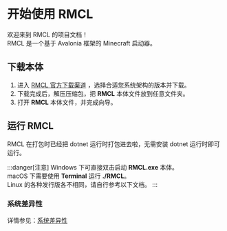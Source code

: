 ﻿# 开始使用 RMCL

欢迎来到 RMCL 的项目文档！  
RMCL 是一个基于 Avalonia 框架的 Minecraft 启动器。  

## 下载本体

1. 进入 [RMCL 官方下载渠道](/docs/下载/RMCL) ，选择合适您系统架构的版本并下载。
2. 下载完成后，解压压缩包，把 **RMCL** 本体文件放到任意文件夹。
3. 打开 **RMCL** 本体文件，并完成向导。

## 运行 RMCL
RMCL 在打包时已经把 dotnet 运行时打包进去啦，无需安装 dotnet 运行时即可运行。  

:::danger[注意]
Windows 下可直接双击启动 **RMCL.exe** 本体。  
macOS 下需要使用 **Terminal** 运行 **./RMCL**。  
Linux 的各种发行版各不相同，请自行参考以下文档。
:::


### 系统差异性
详情参见：[系统差异性](/docs/category/系统差异性)